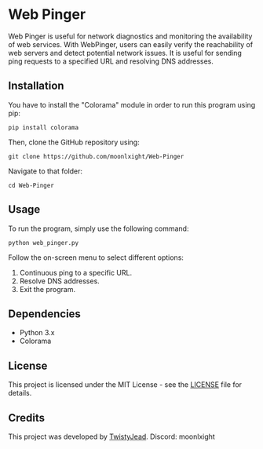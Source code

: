 # Web Pinger

Web Pinger is useful for network diagnostics and monitoring the availability of web services. With WebPinger, users can easily verify the reachability of web servers and detect potential network issues. It is useful for sending ping requests to a specified URL and resolving DNS addresses.

## Installation

You have to install the "Colorama" module in order to run this program using pip:

```
pip install colorama
```

Then, clone the GitHub repository using:

```
git clone https://github.com/moonlxight/Web-Pinger
```

Navigate to that folder:

```
cd Web-Pinger
```

## Usage

To run the program, simply use the following command:

```
python web_pinger.py
```

Follow the on-screen menu to select different options:

1. Continuous ping to a specific URL.
2. Resolve DNS addresses.
3. Exit the program.

## Dependencies

- Python 3.x
- Colorama

## License

This project is licensed under the MIT License - see the [LICENSE](LICENSE) file for details.

## Credits

This project was developed by [TwistyJead](https://github.com/moonlxight).
Discord: moonlxight
